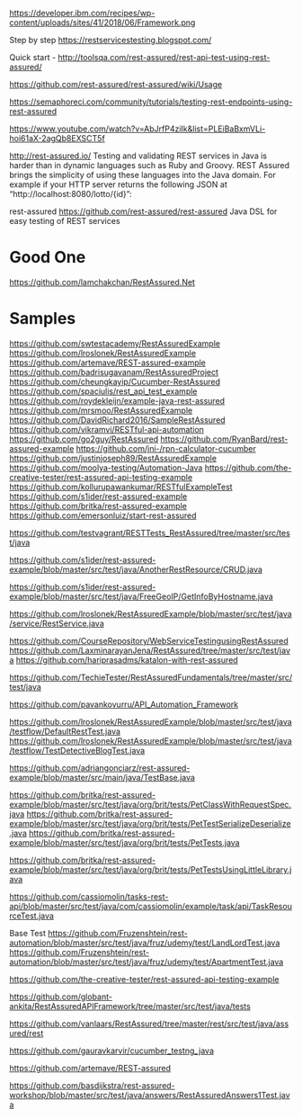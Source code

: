 
https://developer.ibm.com/recipes/wp-content/uploads/sites/41/2018/06/Framework.png

Step by step
https://restservicestesting.blogspot.com/

Quick start - http://toolsqa.com/rest-assured/rest-api-test-using-rest-assured/

https://github.com/rest-assured/rest-assured/wiki/Usage

https://semaphoreci.com/community/tutorials/testing-rest-endpoints-using-rest-assured

https://www.youtube.com/watch?v=AbJrfP4ziIk&list=PLEiBaBxmVLi-hoi61aX-2agQb8EXSCT5f

http://rest-assured.io/
Testing and validating REST services in Java is harder than in dynamic languages such as Ruby and Groovy. REST Assured brings the simplicity of using these languages into the Java domain. For example if your HTTP server returns the following JSON at “http://localhost:8080/lotto/{id}”:


rest-assured https://github.com/rest-assured/rest-assured
Java DSL for easy testing of REST services

# Good One
https://github.com/lamchakchan/RestAssured.Net


# Samples
https://github.com/swtestacademy/RestAssuredExample
https://github.com/lroslonek/RestAssuredExample
https://github.com/artemave/REST-assured-example
https://github.com/badrisugavanam/RestAssuredProject
https://github.com/cheungkayip/Cucumber-RestAssured
https://github.com/spaciulis/rest_api_test_example
https://github.com/roydekleijn/example-java-rest-assured
https://github.com/mrsmoo/RestAssuredExample
https://github.com/DavidRichard2016/SampleRestAssured
https://github.com/vikramvi/RESTful-api-automation
https://github.com/go2guy/RestAssured
https://github.com/RyanBard/rest-assured-example
https://github.com/jni-/rpn-calculator-cucumber
https://github.com/justinjoseph89/RestAssuredExample
https://github.com/moolya-testing/Automation-Java
https://github.com/the-creative-tester/rest-assured-api-testing-example
https://github.com/kollurupawankumar/RESTfulExampleTest
https://github.com/s1ider/rest-assured-example
https://github.com/britka/rest-assured-example
https://github.com/emersonluiz/start-rest-assured


https://github.com/testvagrant/RESTTests_RestAssured/tree/master/src/test/java

https://github.com/s1ider/rest-assured-example/blob/master/src/test/java/AnotherRestResource/CRUD.java

https://github.com/s1ider/rest-assured-example/blob/master/src/test/java/FreeGeoIP/GetInfoByHostname.java





https://github.com/lroslonek/RestAssuredExample/blob/master/src/test/java/service/RestService.java

https://github.com/CourseRepository/WebServiceTestingusingRestAssured
 https://github.com/LaxminarayanJena/RestAssured/tree/master/src/test/java
https://github.com/hariprasadms/katalon-with-rest-assured

https://github.com/TechieTester/RestAssuredFundamentals/tree/master/src/test/java

https://github.com/pavankovurru/API_Automation_Framework

https://github.com/lroslonek/RestAssuredExample/blob/master/src/test/java/testflow/DefaultRestTest.java
https://github.com/lroslonek/RestAssuredExample/blob/master/src/test/java/testflow/TestDetectiveBlogTest.java

https://github.com/adriangonciarz/rest-assured-example/blob/master/src/main/java/TestBase.java

https://github.com/britka/rest-assured-example/blob/master/src/test/java/org/brit/tests/PetClassWithRequestSpec.java
https://github.com/britka/rest-assured-example/blob/master/src/test/java/org/brit/tests/PetTestSerializeDeserialize.java
https://github.com/britka/rest-assured-example/blob/master/src/test/java/org/brit/tests/PetTests.java

https://github.com/britka/rest-assured-example/blob/master/src/test/java/org/brit/tests/PetTestsUsingLittleLibrary.java

https://github.com/cassiomolin/tasks-rest-api/blob/master/src/test/java/com/cassiomolin/example/task/api/TaskResourceTest.java

Base Test
https://github.com/Fruzenshtein/rest-automation/blob/master/src/test/java/fruz/udemy/test/LandLordTest.java
https://github.com/Fruzenshtein/rest-automation/blob/master/src/test/java/fruz/udemy/test/ApartmentTest.java


https://github.com/the-creative-tester/rest-assured-api-testing-example

https://github.com/globant-ankita/RestAssuredAPIFramework/tree/master/src/test/java/tests

https://github.com/vanlaars/RestAssured/tree/master/rest/src/test/java/assured/rest


https://github.com/gauravkarvir/cucumber_testng_java


https://github.com/artemave/REST-assured


https://github.com/basdijkstra/rest-assured-workshop/blob/master/src/test/java/answers/RestAssuredAnswers1Test.java

